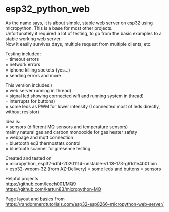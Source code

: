 # esp32_python_web
As the name says, it is about simple, stable web server on esp32 using micropython. This is a base for most other projects.<br/>
Unfortunately it required a lot of testing, to go from the basic examples to a stable working web server.<br/>
Now it easily survives days, multiple request from multiple clients, etc.<br/>

Testing included:<br/>
= timeout errors<br/>
= network errors<br/>
= iphone killing sockets (yes...)<br/>
= sending errors and more

This version includes:)<br/>
= web server running in thread)<br/>
= signal led showing connected wifi and running system in thread)<br/>
= interrupts for buttons)<br/>
= some leds as PWM for lower intensity (I connected most of leds directly, without resistor)

Idea is:<br/>
= sensors (different MQ sensors and temperature sensors)<br/>
  mainly natural gas and carbon monooxide for gas heater safety<br/>
= webpage and mqtt connection<br/>
= bluetooth eq3 thermostats control<br/>
= bluetooth scanner for presence testing

Created and tested on<br/>
= micropython, esp32-idf4-20201114-unstable-v1.13-173-g61d1e4b01.bin<br/>
= esp32-wroom-32 (from AZ-Delivery)
= some leds and buttons
= sensors

Helpful projects<br/>
https://github.com/leech001/MQ9<br/>
https://github.com/kartun83/micropython-MQ

Page layout and basics from<br/>
https://randomnerdtutorials.com/esp32-esp8266-micropython-web-server/
